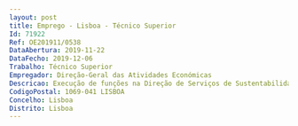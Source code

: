 ```yaml
--- 
layout: post
title: Emprego - Lisboa - Técnico Superior
Id: 71922
Ref: OE201911/0538
DataAbertura: 2019-11-22
DataFecho: 2019-12-06
Trabalho: Técnico Superior
Empregador: Direção-Geral das Atividades Económicas
Descricao: Execução de funções na Direção de Serviços de Sustentabilidade Empresarial, conforme previsto no artigo 3.º da Portaria n.º 316 2015, de 30 de setembro.
CodigoPostal: 1069-041 LISBOA
Concelho: Lisboa
Distrito: Lisboa
--- 
```

